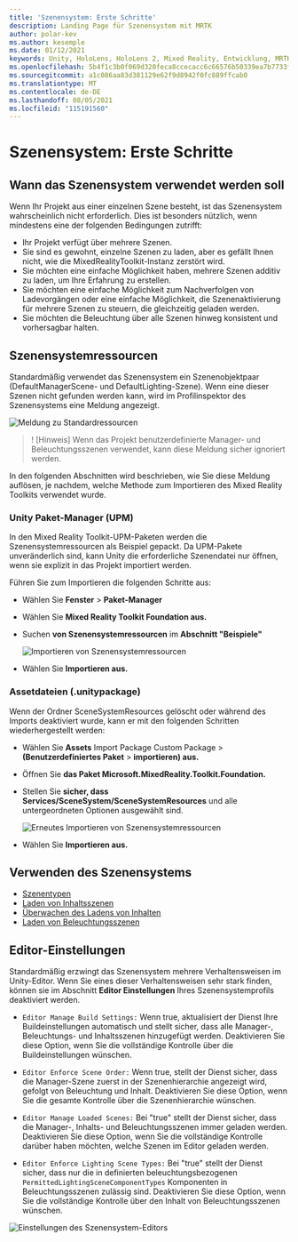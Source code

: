 ```yaml
---
title: 'Szenensystem: Erste Schritte'
description: Landing Page für Szenensystem mit MRTK
author: polar-kev
ms.author: kesemple
ms.date: 01/12/2021
keywords: Unity, HoloLens, HoloLens 2, Mixed Reality, Entwicklung, MRTK,
ms.openlocfilehash: 5b4f1c3b0f069d320feca8ccecacc6c66576b50339ea7b7733f34525005dd842
ms.sourcegitcommit: a1c086aa83d381129e62f9d8942f0fc889ffcab0
ms.translationtype: MT
ms.contentlocale: de-DE
ms.lasthandoff: 08/05/2021
ms.locfileid: "115191560"
---
```

# <a name="scene-system-getting-started"></a>Szenensystem: Erste Schritte

## <a name="when-to-use-the-scene-system"></a>Wann das Szenensystem verwendet werden soll

Wenn Ihr Projekt aus einer einzelnen Szene besteht, ist das Szenensystem wahrscheinlich nicht erforderlich. Dies ist besonders nützlich, wenn mindestens eine der folgenden Bedingungen zutrifft:

- Ihr Projekt verfügt über mehrere Szenen.
- Sie sind es gewohnt, einzelne Szenen zu laden, aber es gefällt Ihnen nicht, wie die MixedRealityToolkit-Instanz zerstört wird.
- Sie möchten eine einfache Möglichkeit haben, mehrere Szenen additiv zu laden, um Ihre Erfahrung zu erstellen.
- Sie möchten eine einfache Möglichkeit zum Nachverfolgen von Ladevorgängen oder eine einfache Möglichkeit, die Szenenaktivierung für mehrere Szenen zu steuern, die gleichzeitig geladen werden.
- Sie möchten die Beleuchtung über alle Szenen hinweg konsistent und vorhersagbar halten.

## <a name="scene-system-resources"></a>Szenensystemressourcen

Standardmäßig verwendet das Szenensystem ein Szenenobjektpaar (DefaultManagerScene- und DefaultLighting-Szene). Wenn eine dieser Szenen nicht gefunden werden kann, wird im Profilinspektor des Szenensystems eine Meldung angezeigt.

![Meldung zu Standardressourcen](../images/scene-system/DefaultResourcesMessage.png)

>! [Hinweis] Wenn das Projekt benutzerdefinierte Manager- und Beleuchtungsszenen verwendet, kann diese Meldung sicher ignoriert werden.

In den folgenden Abschnitten wird beschrieben, wie Sie diese Meldung auflösen, je nachdem, welche Methode zum Importieren des Mixed Reality Toolkits verwendet wurde.

### <a name="unity-package-manager-upm"></a>Unity Paket-Manager (UPM)

In den Mixed Reality Toolkit-UPM-Paketen werden die Szenensystemressourcen als Beispiel gepackt. Da UPM-Pakete unveränderlich sind, kann Unity die erforderliche Szenendatei nur öffnen, wenn sie explizit in das Projekt importiert werden.

Führen Sie zum Importieren die folgenden Schritte aus:

- Wählen Sie **Fenster**  >  **Paket-Manager**
- Wählen Sie **Mixed Reality Toolkit Foundation aus.**
- Suchen **von Szenensystemressourcen** im **Abschnitt "Beispiele"**

  ![Importieren von Szenensystemressourcen](../images/scene-system/UpmImportSceneSystemResources.png)

- Wählen Sie **Importieren aus.**

### <a name="asset-unitypackage-files"></a>Assetdateien (.unitypackage)

Wenn der Ordner SceneSystemResources gelöscht oder während des Imports deaktiviert wurde, kann er mit den folgenden Schritten wiederhergestellt werden:

- Wählen Sie **Assets** Import Package Custom Package  >  **(Benutzerdefiniertes Paket**  >  **importieren) aus.**
- Öffnen Sie **das Paket Microsoft.MixedReality.Toolkit.Foundation.**
- Stellen Sie **sicher, dass Services/SceneSystem/SceneSystemResources** und alle untergeordneten Optionen ausgewählt sind.

  ![Erneutes Importieren von Szenensystemressourcen](../images/scene-system/ReimportSceneSystemResources.png)

- Wählen Sie **Importieren aus.**

## <a name="how-to-use-the-scene-system"></a>Verwenden des Szenensystems

- [Szenentypen](scene-system-scene-types.md)
- [Laden von Inhaltsszenen](scene-system-content-loading.md)
- [Überwachen des Ladens von Inhalten](scene-system-load-progress.md)
- [Laden von Beleuchtungsszenen](scene-system-lighting-scenes.md)

## <a name="editor-settings"></a>Editor-Einstellungen

Standardmäßig erzwingt das Szenensystem mehrere Verhaltensweisen im Unity-Editor. Wenn Sie eines dieser Verhaltensweisen sehr stark finden, können sie im Abschnitt **Editor Einstellungen** Ihres Szenensystemprofils deaktiviert werden.

- `Editor Manage Build Settings:` Wenn true, aktualisiert der Dienst Ihre Buildeinstellungen automatisch und stellt sicher, dass alle Manager-, Beleuchtungs- und Inhaltsszenen hinzugefügt werden. Deaktivieren Sie diese Option, wenn Sie die vollständige Kontrolle über die Buildeinstellungen wünschen.

- `Editor Enforce Scene Order:` Wenn true, stellt der Dienst sicher, dass die Manager-Szene zuerst in der Szenenhierarchie angezeigt wird, gefolgt von Beleuchtung und Inhalt. Deaktivieren Sie diese Option, wenn Sie die gesamte Kontrolle über die Szenenhierarchie wünschen.

- `Editor Manage Loaded Scenes:` Bei "true" stellt der Dienst sicher, dass die Manager-, Inhalts- und Beleuchtungsszenen immer geladen werden. Deaktivieren Sie diese Option, wenn Sie die vollständige Kontrolle darüber haben möchten, welche Szenen im Editor geladen werden.

- `Editor Enforce Lighting Scene Types:` Bei "true" stellt der Dienst sicher, dass nur die in definierten beleuchtungsbezogenen `PermittedLightingSceneComponentTypes` Komponenten in Beleuchtungsszenen zulässig sind. Deaktivieren Sie diese Option, wenn Sie die vollständige Kontrolle über den Inhalt von Beleuchtungsszenen wünschen.

![Einstellungen des Szenensystem-Editors](../images/scene-system/MRTK_SceneSystemProfileEditorSettings.PNG)

